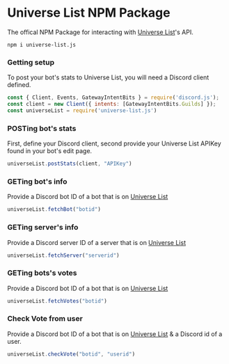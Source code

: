 # Universe List NPM Package
The offical NPM Package for interacting with [Universe List](https://universe-list.xyz)'s API.

`
npm i universe-list.js
`

### Getting setup
To post your bot's stats to Universe List, you will need a Discord client defined.

```js
const { Client, Events, GatewayIntentBits } = require('discord.js');
const client = new Client({ intents: [GatewayIntentBits.Guilds] });
const universeList = require('universe-list.js')
```

### POSTing bot's stats
First, define your Discord client, second provide your Universe List APIKey found in your bot's edit page.

```js
universeList.postStats(client, "APIKey")
```
### GETing bot's info
Provide a Discord bot ID of a bot that is on [Universe List](https://universe-list.xyz)

```js
universeList.fetchBot("botid")
```

### GETing server's info
Provide a Discord server ID of a server that is on [Universe List](https://universe-list.xyz/servers)

```js
universeList.fetchServer("serverid")
```

### GETing bots's votes
Provide a Discord bot ID of a bot that is on [Universe List](https://universe-list.xyz)

```js
universeList.fetchVotes("botid")
```

### Check Vote from user
Provide a Discord bot ID of a bot that is on [Universe List](https://universe-list.xyz) & a Discord id of a user.

```js
universeList.checkVote("botid", "userid")
```

